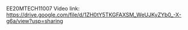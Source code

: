 EE20MTECH11007
Video link: https://drive.google.com/file/d/1ZH0tY5TKGFAXSM_WeUJKyZYb0_-X-g6a/view?usp=sharing

